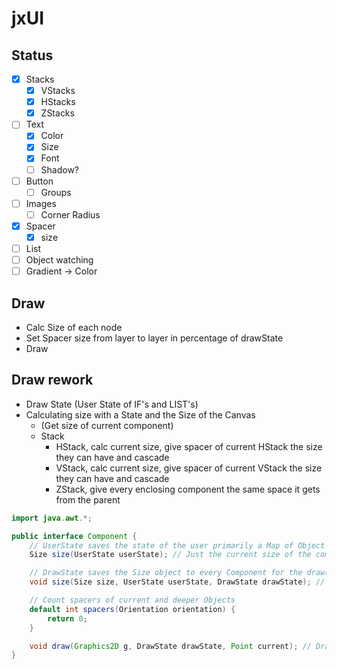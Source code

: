 # jxUI

## Status

- [x] Stacks
    - [x] VStacks
    - [x] HStacks
    - [x] ZStacks
- [ ] Text
    - [x] Color
    - [x] Size
    - [x] Font
    - [ ] Shadow?
- [ ] Button
    - [ ] Groups
- [ ] Images
    - [ ] Corner Radius
- [x] Spacer
    - [x] size
- [ ] List
- [ ] Object watching
- [ ] Gradient -> Color

## Draw

- Calc Size of each node
- Set Spacer size from layer to layer in percentage of drawState
- Draw

## Draw rework

- Draw State (User State of IF's and LIST's)
- Calculating size with a State and the Size of the Canvas
    - (Get size of current component)
    - Stack
        - HStack, calc current size, give spacer of current HStack the size they can have and cascade
        - VStack, calc current size, give spacer of current VStack the size they can have and cascade
        - ZStack, give every enclosing component the same space it gets from the parent

```java
import java.awt.*;

public interface Component {
    // UserState saves the state of the user primarily a Map of Object to Object mapping
    Size size(UserState userState); // Just the current size of the component with every sub component if needed

    // DrawState saves the Size object to every Component for the draw() call later on
    void size(Size size, UserState userState, DrawState drawState); // Calculate Spacer and Divider sizing of current component and every sub component if needed

    // Count spacers of current and deeper Objects
    default int spacers(Orientation orientation) {
        return 0;
    }

    void draw(Graphics2D g, DrawState drawState, Point current); // Draw the current component to the Screen
}
```